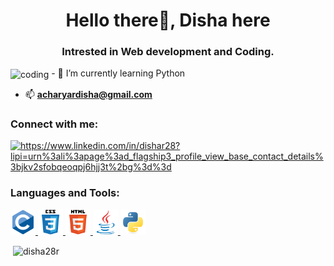 <h1 align="center">Hello there👋, Disha here</h1>
<h3 align="center">Intrested in Web development and Coding.</h3>
<img align="center" alt="coding" width="800" src="https://i.pinimg.com/originals/4c/d6/ea/4cd6eaa599851725aa5a195d162fb20d.gif">
- 🌱 I’m currently learning Python

- 📫  **acharyardisha@gmail.com**

<h3 align="left">Connect with me:</h3>
<p align="left">
<a href="https://linkedin.com/in/https://www.linkedin.com/in/dishar28?lipi=urn%3ali%3apage%3ad_flagship3_profile_view_base_contact_details%3bjkv2sfobqeoqpj6hjj3t%2bg%3d%3d" target="blank"><img align="center" src="https://raw.githubusercontent.com/rahuldkjain/github-profile-readme-generator/master/src/images/icons/Social/linked-in-alt.svg" alt="https://www.linkedin.com/in/dishar28?lipi=urn%3ali%3apage%3ad_flagship3_profile_view_base_contact_details%3bjkv2sfobqeoqpj6hjj3t%2bg%3d%3d" height="30" width="40" /></a>
</p>

<h3 align="left">Languages and Tools:</h3>
<p align="left"> <a href="https://www.cprogramming.com/" target="_blank" rel="noreferrer"> <img src="https://raw.githubusercontent.com/devicons/devicon/master/icons/c/c-original.svg" alt="c" width="40" height="40"/> </a> <a href="https://www.w3schools.com/css/" target="_blank" rel="noreferrer"> <img src="https://raw.githubusercontent.com/devicons/devicon/master/icons/css3/css3-original-wordmark.svg" alt="css3" width="40" height="40"/> </a> <a href="https://www.w3.org/html/" target="_blank" rel="noreferrer"> <img src="https://raw.githubusercontent.com/devicons/devicon/master/icons/html5/html5-original-wordmark.svg" alt="html5" width="40" height="40"/> </a> <a href="https://www.java.com" target="_blank" rel="noreferrer"> <img src="https://raw.githubusercontent.com/devicons/devicon/master/icons/java/java-original.svg" alt="java" width="40" height="40"/> </a> <a href="https://www.python.org" target="_blank" rel="noreferrer"> <img src="https://raw.githubusercontent.com/devicons/devicon/master/icons/python/python-original.svg" alt="python" width="40" height="40"/> </a> </p>

<p>&nbsp;<img align="center" src="https://github-readme-stats.vercel.app/api?username=disha28r&show_icons=true&locale=en" alt="disha28r" /></p>
